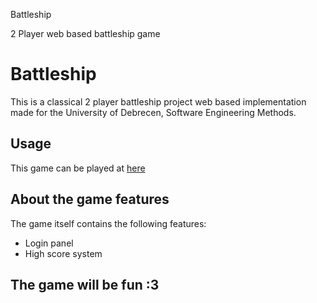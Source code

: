 
Battleship

2 Player web based battleship game

# Battleship
This is a classical 2 player battleship project web based implementation made for the University of Debrecen, Software Engineering Methods.

## Usage
This game can be played at [here](https://github.com/RootRedhost/Battleship)

## About the game features
The game itself contains the following features:
- Login panel
- High score system

## The game will be  fun :3

